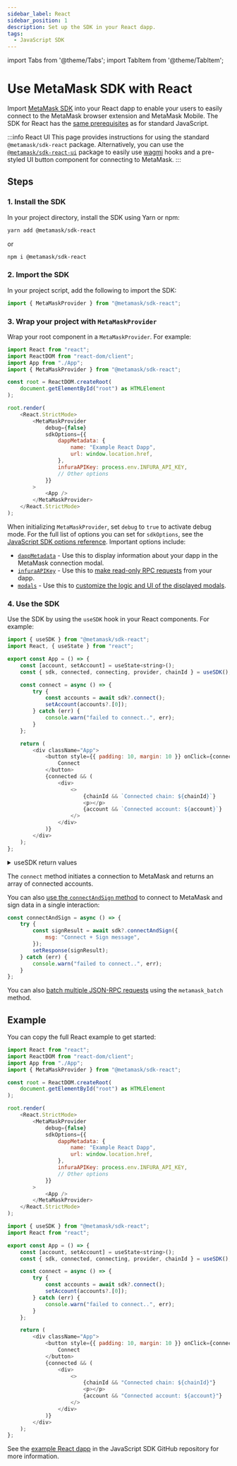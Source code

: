 ```yaml
---
sidebar_label: React
sidebar_position: 1
description: Set up the SDK in your React dapp.
tags:
  - JavaScript SDK
---
```


import Tabs from '@theme/Tabs';
import TabItem from '@theme/TabItem';

# Use MetaMask SDK with React

Import [MetaMask SDK](../../../../concepts/sdk/index.md) into your React dapp to enable your users to
easily connect to the MetaMask browser extension and MetaMask Mobile.
The SDK for React has the [same prerequisites](../index.md#prerequisites) as for standard JavaScript.

:::info React UI
This page provides instructions for using the standard `@metamask/sdk-react` package.
Alternatively, you can use the [`@metamask/sdk-react-ui`](react-ui.md) package to easily use
[wagmi](https://wagmi.sh/) hooks and a pre-styled UI button component for connecting to MetaMask.
:::

## Steps

### 1. Install the SDK

In your project directory, install the SDK using Yarn or npm:

```bash
yarn add @metamask/sdk-react
```

or

```bash
npm i @metamask/sdk-react
```

### 2. Import the SDK

In your project script, add the following to import the SDK:

```javascript
import { MetaMaskProvider } from "@metamask/sdk-react";
```

### 3. Wrap your project with `MetaMaskProvider`

Wrap your root component in a `MetaMaskProvider`.
For example:

```js
import React from "react";
import ReactDOM from "react-dom/client";
import App from "./App";
import { MetaMaskProvider } from "@metamask/sdk-react";

const root = ReactDOM.createRoot(
    document.getElementById("root") as HTMLElement
);

root.render(
    <React.StrictMode>
        <MetaMaskProvider
            debug={false}
            sdkOptions={{
                dappMetadata: {
                    name: "Example React Dapp",
                    url: window.location.href,
                },
                infuraAPIKey: process.env.INFURA_API_KEY,
                // Other options
            }}
        >
            <App />
        </MetaMaskProvider>
    </React.StrictMode>
);
```

When initializing `MetaMaskProvider`, set `debug` to `true` to activate debug mode.
For the full list of options you can set for `sdkOptions`, see the
[JavaScript SDK options reference](../../../../reference/sdk-js-options.md).
Important options include:

- [`dappMetadata`](../../../../reference/sdk-js-options.md#dappmetadata) - Use this to display information
  about your dapp in the MetaMask connection modal.
- [`infuraAPIKey`](../../../../reference/sdk-js-options.md#infuraapikey) - Use this to
  [make read-only RPC requests](../make-read-only-requests.md) from your dapp.
- [`modals`](../../../../reference/sdk-js-options.md#modals) - Use this to [customize the logic and UI of
  the displayed modals](../display-custom-modals.md).

### 4. Use the SDK

Use the SDK by using the `useSDK` hook in your React components.
For example:

```js
import { useSDK } from "@metamask/sdk-react";
import React, { useState } from "react";

export const App = () => {
    const [account, setAccount] = useState<string>();
    const { sdk, connected, connecting, provider, chainId } = useSDK();

    const connect = async () => {
        try {
            const accounts = await sdk?.connect();
            setAccount(accounts?.[0]);
        } catch (err) {
            console.warn("failed to connect..", err);
        }
    };

    return (
        <div className="App">
            <button style={{ padding: 10, margin: 10 }} onClick={connect}>
                Connect
            </button>
            {connected && (
                <div>
                    <>
                        {chainId && `Connected chain: ${chainId}`}
                        <p></p>
                        {account && `Connected account: ${account}`}
                    </>
                </div>
            )}
        </div>
    );
};
```

<details>
<summary>useSDK return values</summary>
<p>

- `sdk`: Main SDK object that facilitates connection and actions related to MetaMask.
- `connected`: Boolean value indicating if the dapp is connected to MetaMask.
- `connecting`: Boolean value indicating if a connection is in process.
- `provider`: The provider object which can be used for lower-level interactions with the Ethereum blockchain.
- `chainId`: Currently connected blockchain's chain ID.

</p>
</details>

The `connect` method initiates a connection to MetaMask and returns an array of connected accounts.

You can also [use the `connectAndSign` method](../connect-and-sign.md) to
connect to MetaMask and sign data in a single interaction:

```js
const connectAndSign = async () => {
    try {
        const signResult = await sdk?.connectAndSign({
            msg: "Connect + Sign message",
        });
        setResponse(signResult);
    } catch (err) {
        console.warn("failed to connect..", err);
    }
};
```

You can also [batch multiple JSON-RPC requests](../batch-json-rpc-requests.md) using the
`metamask_batch` method.

## Example

You can copy the full React example to get started:

<Tabs>
<TabItem value="Root component">

```javascript title="index.tsx"
import React from "react";
import ReactDOM from "react-dom/client";
import App from "./App";
import { MetaMaskProvider } from "@metamask/sdk-react";

const root = ReactDOM.createRoot(
    document.getElementById("root") as HTMLElement
);

root.render(
    <React.StrictMode>
        <MetaMaskProvider
            debug={false}
            sdkOptions={{
                dappMetadata: {
                    name: "Example React Dapp",
                    url: window.location.href,
                },
                infuraAPIKey: process.env.INFURA_API_KEY,
                // Other options
            }}
        >
            <App />
        </MetaMaskProvider>
    </React.StrictMode>
);
```

</TabItem>
<TabItem value="React component">

```javascript title="App.tsx"
import { useSDK } from "@metamask/sdk-react";
import React from "react";

export const App = () => {
    const [account, setAccount] = useState<string>();
    const { sdk, connected, connecting, provider, chainId } = useSDK();

    const connect = async () => {
        try {
            const accounts = await sdk?.connect();
            setAccount(accounts?.[0]);
        } catch (err) {
            console.warn("failed to connect..", err);
        }
    };

    return (
        <div className="App">
            <button style={{ padding: 10, margin: 10 }} onClick={connect}>
                Connect
            </button>
            {connected && (
                <div>
                    <>
                        {chainId && "Connected chain: ${chainId}"}
                        <p></p>
                        {account && "Connected account: ${account}"}
                    </>
                </div>
            )}
        </div>
    );
};
```

</TabItem>
</Tabs>

See the [example React dapp](https://github.com/MetaMask/metamask-sdk/tree/main/packages/examples/create-react-app)
in the JavaScript SDK GitHub repository for more information.
